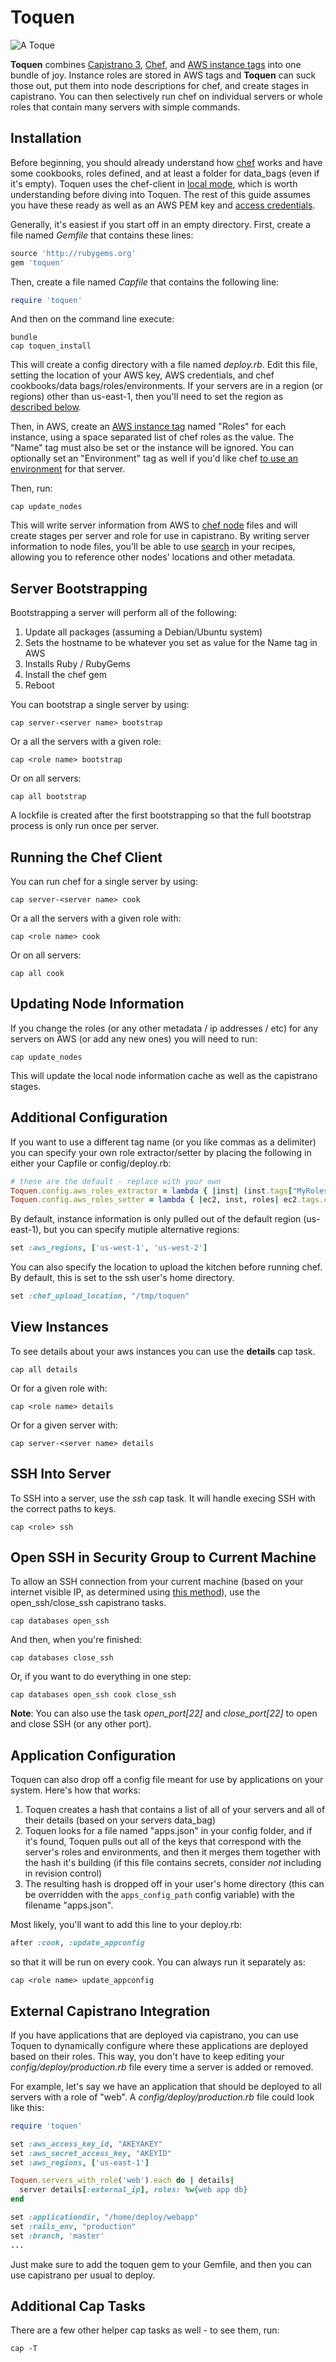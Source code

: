 # Toquen
![A Toque](http://upload.wikimedia.org/wikipedia/commons/thumb/b/bc/William_Orpen_Le_Chef_de_l%27H%C3%B4tel_Chatham%2C_Paris.jpg/97px-William_Orpen_Le_Chef_de_l%27H%C3%B4tel_Chatham%2C_Paris.jpg)

**Toquen** combines [Capistrano 3](http://www.capistranorb.com), [Chef](http://www.getchef.com), and [AWS instance tags](http://docs.aws.amazon.com/AWSEC2/latest/UserGuide/Using_Tags.html) into one bundle of joy.  Instance roles are stored in AWS tags and **Toquen** can suck those out, put them into node descriptions for chef, and create stages in capistrano.  You can then selectively run chef on individual servers or whole roles that contain many servers with simple commands.

## Installation
Before beginning, you should already understand how [chef](https://docs.chef.io) works and have some cookbooks, roles defined, and at least a folder for data_bags (even if it's empty).  Toquen uses the chef-client in [local mode](https://docs.chef.io/ctl_chef_client.html#run-in-local-mode), which is worth understanding before diving into Toquen.  The rest of this guide assumes you have these ready as well as an AWS PEM key and [access credentials](http://docs.aws.amazon.com/AWSSimpleQueueService/latest/SQSGettingStartedGuide/AWSCredentials.html).

Generally, it's easiest if you start off in an empty directory.  First, create a file named *Gemfile* that contains these lines:

```ruby
source 'http://rubygems.org'
gem 'toquen'
```

Then, create a file named *Capfile* that contains the following line:

```ruby
require 'toquen'
```

And then on the command line execute:

```shell
bundle
cap toquen_install
```

This will create a config directory with a file named *deploy.rb*.  Edit this file, setting the location of your AWS key, AWS credentials, and chef cookbooks/data bags/roles/environments.  If your servers are in a region (or regions) other than us-east-1, then you'll need to set the region as [described below](#additional-configuration).

Then, in AWS, create an [AWS instance tag](http://docs.aws.amazon.com/AWSEC2/latest/UserGuide/Using_Tags.html) named "Roles" for each instance, using a space separated list of chef roles as the value.  The "Name" tag must also be set or the instance will be ignored.  You can optionally set an "Environment" tag as well if you'd like chef [to use an environment](https://docs.chef.io/environments.html) for that server.

Then, run:

```shell
cap update_nodes
```

This will write server information from AWS to [chef node](https://docs.chef.io/nodes.html) files and will create stages per server and role for use in capistrano.  By writing server information to node files, you'll be able to use [search](https://docs.chef.io/chef_search.html) in your recipes, allowing you to reference other nodes' locations and other metadata.

## Server Bootstrapping
Bootstrapping a server will perform all of the following:

1. Update all packages (assuming a Debian/Ubuntu system)
1. Sets the hostname to be whatever you set as value for the Name tag in AWS
1. Installs Ruby / RubyGems
1. Install the chef gem
1. Reboot

You can bootstrap a single server by using:

```shell
cap server-<server name> bootstrap
```

Or a all the servers with a given role:

```shell
cap <role name> bootstrap
```

Or on all servers:

```shell
cap all bootstrap
```

A lockfile is created after the first bootstrapping so that the full bootstrap process is only run once per server.

## Running the Chef Client
You can run chef for a single server by using:

```shell
cap server-<server name> cook
```

Or a all the servers with a given role with:

```shell
cap <role name> cook
```

Or on all servers:

```shell
cap all cook
```

## Updating Node Information
If you change the roles (or any other metadata / ip addresses / etc) for any servers on AWS (or add any new ones) you will need to run:

```shell
cap update_nodes
```

This will update the local node information cache as well as the capistrano stages.

## Additional Configuration
If you want to use a different tag name (or you like commas as a delimiter) you can specify your own role extractor/setter by placing the following in either your Capfile or config/deploy.rb:

```ruby
# these are the default - replace with your own
Toquen.config.aws_roles_extractor = lambda { |inst| (inst.tags["MyRoles"] || "").split(",") }
Toquen.config.aws_roles_setter = lambda { |ec2, inst, roles| ec2.tags.create(inst, 'Roles', :value => roles.sort.join(' ')) }
```

By default, instance information is only pulled out of the default region (us-east-1), but you can specify mutiple alternative regions:

```ruby
set :aws_regions, ['us-west-1', 'us-west-2']
```

You can also specify the location to upload the kitchen before running chef.  By default, this is set to the ssh user's home directory.

```ruby
set :chef_upload_location, "/tmp/toquen"
```

## View Instances
To see details about your aws instances you can use the **details** cap task.

```shell
cap all details
```

Or for a given role with:

```shell
cap <role name> details
```

Or for a given server with:

```shell
cap server-<server name> details
```

## SSH Into Server
To SSH into a server, use the *ssh* cap task.  It will handle execing SSH with the correct paths to keys.

```shell
cap <role> ssh
```

## Open SSH in Security Group to Current Machine
To allow an SSH connection from your current machine (based on your internet visible IP, as determined using [this method](http://findingscience.com/internet/ruby/2014/05/17/stunning:-determining-your-public-ip.html)), use the open_ssh/close_ssh capistrano tasks.

```shell
cap databases open_ssh
```

And then, when you're finished:

```shell
cap databases close_ssh
```

Or, if you want to do everything in one step:

```shell
cap databases open_ssh cook close_ssh
```

**Note**: You can also use the task *open_port[22]* and *close_port[22]* to open and close SSH (or any other port).

## Application Configuration
Toquen can also drop off a config file meant for use by applications on your system.  Here's how that works:

1. Toquen creates a hash that contains a list of all of your servers and all of their details (based on your servers data_bag)
1. Toquen looks for a file named "apps.json" in your config folder, and if it's found, Toquen pulls out all of the keys that correspond with the server's roles and environments, and then it merges them together with the hash it's building (if this file contains secrets, consider *not* including in revision control)
1. The resulting hash is dropped off in your user's home directory (this can be overridden with the `apps_config_path` config variable) with the filename "apps.json".

Most likely, you'll want to add this line to your deploy.rb:

```ruby
after :cook, :update_appconfig
```

so that it will be run on every cook.  You can always run it separately as:

```shell
cap <role name> update_appconfig
```

## External Capistrano Integration
If you have applications that are deployed via capistrano, you can use Toquen to dynamically configure where these applications are deployed based on their roles.  This way, you don't have to keep editing your *config/deploy/production.rb* file every time a server is added or removed.

For example, let's say we have an application that should be deployed to all servers with a role of "web".  A *config/deploy/production.rb* file could look like this:

```ruby
require 'toquen'

set :aws_access_key_id, "AKEYAKEY"
set :aws_secret_access_key, "AKEYID"
set :aws_regions, ['us-east-1']

Toquen.servers_with_role('web').each do | details|
  server details[:external_ip], roles: %w{web app db}
end

set :applicationdir, "/home/deploy/webapp"
set :rails_env, "production"
set :branch, 'master'
...
```

Just make sure to add the toquen gem to your Gemfile, and then you can use capistrano per usual to deploy.

## Additional Cap Tasks
There are a few other helper cap tasks as well - to see them, run:

```shell
cap -T
```